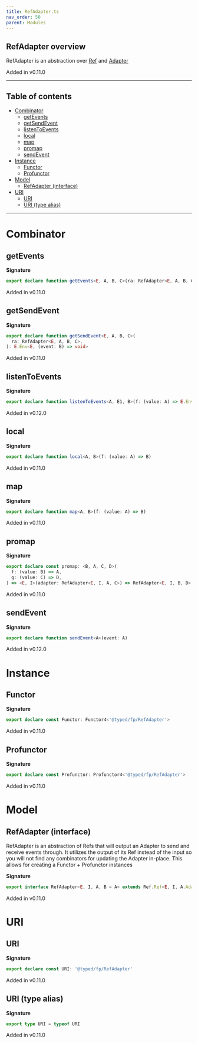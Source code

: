 ```yaml
---
title: RefAdapter.ts
nav_order: 50
parent: Modules
---
```


## RefAdapter overview

RefAdapter is an abstraction over [Ref](./Ref.ts.md) and [Adapter](./Adapter.ts.md)

Added in v0.11.0

---

<h2 class="text-delta">Table of contents</h2>

- [Combinator](#combinator)
  - [getEvents](#getevents)
  - [getSendEvent](#getsendevent)
  - [listenToEvents](#listentoevents)
  - [local](#local)
  - [map](#map)
  - [promap](#promap)
  - [sendEvent](#sendevent)
- [Instance](#instance)
  - [Functor](#functor)
  - [Profunctor](#profunctor)
- [Model](#model)
  - [RefAdapter (interface)](#refadapter-interface)
- [URI](#uri)
  - [URI](#uri-1)
  - [URI (type alias)](#uri-type-alias)

---

# Combinator

## getEvents

**Signature**

```ts
export declare function getEvents<E, A, B, C>(ra: RefAdapter<E, A, B, C>): RS.ReaderStream<E, C>
```

Added in v0.11.0

## getSendEvent

**Signature**

```ts
export declare function getSendEvent<E, A, B, C>(
  ra: RefAdapter<E, A, B, C>,
): E.Env<E, (event: B) => void>
```

Added in v0.11.0

## listenToEvents

**Signature**

```ts
export declare function listenToEvents<A, E1, B>(f: (value: A) => E.Env<E1, B>)
```

Added in v0.12.0

## local

**Signature**

```ts
export declare function local<A, B>(f: (value: A) => B)
```

Added in v0.11.0

## map

**Signature**

```ts
export declare function map<A, B>(f: (value: A) => B)
```

Added in v0.11.0

## promap

**Signature**

```ts
export declare const promap: <B, A, C, D>(
  f: (value: B) => A,
  g: (value: C) => D,
) => <E, I>(adapter: RefAdapter<E, I, A, C>) => RefAdapter<E, I, B, D>
```

Added in v0.11.0

## sendEvent

**Signature**

```ts
export declare function sendEvent<A>(event: A)
```

Added in v0.12.0

# Instance

## Functor

**Signature**

```ts
export declare const Functor: Functor4<'@typed/fp/RefAdapter'>
```

Added in v0.11.0

## Profunctor

**Signature**

```ts
export declare const Profunctor: Profunctor4<'@typed/fp/RefAdapter'>
```

Added in v0.11.0

# Model

## RefAdapter (interface)

RefAdapter is an abstraction of Refs that will output an Adapter to send and receive events through.
It utilizes the output of its Ref instead of the input so you will not find any combinators for
updating the Adapter in-place. This allows for creating a Functor + Profunctor instances

**Signature**

```ts
export interface RefAdapter<E, I, A, B = A> extends Ref.Ref<E, I, A.Adapter<A, B>> {}
```

Added in v0.11.0

# URI

## URI

**Signature**

```ts
export declare const URI: '@typed/fp/RefAdapter'
```

Added in v0.11.0

## URI (type alias)

**Signature**

```ts
export type URI = typeof URI
```

Added in v0.11.0
